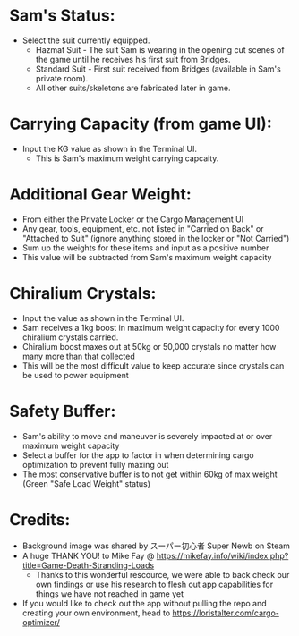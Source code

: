 # Sam's Status:
- Select the suit currently equipped.
    - Hazmat Suit - The suit Sam is wearing in the opening cut scenes of the game until he receives his first suit from Bridges.
    - Standard Suit - First suit received from Bridges (available in Sam's private room).
    - All other suits/skeletons are fabricated later in game.


# Carrying Capacity (from game UI):
- Input the KG value as shown in the Terminal UI.
    - This is Sam's maximum weight carrying capcaity.


# Additional Gear Weight:
- From either the Private Locker or the Cargo Management UI
- Any gear, tools, equipment, etc. not listed in "Carried on Back" or "Attached to Suit" (ignore anything stored in the locker or "Not Carried")
- Sum up the weights for these items and input as a positive number
- This value will be subtracted from Sam's maximum weight capacity


# Chiralium Crystals:
- Input the value as shown in the Terminal UI.
- Sam receives a 1kg boost in maximum weight capacity for every 1000 chiralium crystals carried.
- Chiralium boost maxes out at 50kg or 50,000 crystals no matter how many more than that collected
- This will be the most difficult value to keep accurate since crystals can be used to power equipment


# Safety Buffer:
- Sam's ability to move and maneuver is severely impacted at or over maximum weight capacity
- Select a buffer for the app to factor in when determining cargo optimization to prevent fully maxing out
- The most conservative buffer is to not get within 60kg of max weight (Green "Safe Load Weight" status)


# Credits:
- Background image was shared by スーパー初心者 Super Newb on Steam
- A huge THANK YOU! to Mike Fay @ https://mikefay.info/wiki/index.php?title=Game-Death-Stranding-Loads
    - Thanks to this wonderful rescource, we were able to back check our own findings or use his research to flesh out app capabilities for things we have not reached in game yet
- If you would like to check out the app without pulling the repo and creating your own environment, head to https://loristalter.com/cargo-optimizer/
